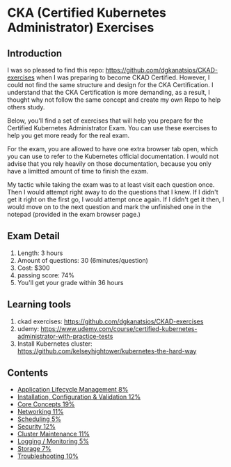 <h1>CKA (Certified Kubernetes Administrator) Exercises </h1>

<h2>Introduction </h2>

I was so pleased to find this repo: https://github.com/dgkanatsios/CKAD-exercises when I was preparing to become CKAD Certified. However, I could not find the same structure and design for the CKA Certification. I understand that the CKA Certification is more demanding, as a result, I thought why not follow the same concept and create my own Repo to help others study. 

Below, you'll find a set of exercises that will help you prepare for the Certified Kubernetes Administrator Exam. You can use these exercises to help you get more ready for the real exam. 

For the exam, you are allowed to have one extra browser tab open, which you can use to refer to the Kubernetes official documentation. I would not advise that you rely heavily on those documentation, because you only have a limitted amount of time to finish the exam. 

My tactic while taking the exam was to at least visit each question once. Then I would attempt right away to do the questions that I knew. If I didn't get it right on the first go, I would attempt once again. If I didn't get it then, I would move on to the next question and mark the unfinished one in the notepad (provided in the exam browser page.)

<h2>Exam Detail</h2>
  
1. Length: 3 hours
1. Amount of questions: 30 (6minutes/question)
1. Cost: $300
1. passing score: 74%
1. You'll get your grade within 36 hours

<h2>Learning tools</h2>

1. ckad exercises: https://github.com/dgkanatsios/CKAD-exercises
1. udemy: https://www.udemy.com/course/certified-kubernetes-administrator-with-practice-tests
1. Install Kubernetes cluster: https://github.com/kelseyhightower/kubernetes-the-hard-way

<h2>Contents</h2>

* [Application Lifecycle Management 8%](https://github.com/franchev/CKA-Exercises/blob/master/application_lifecycle_management.md)
* [Installation, Configuration & Validation 12%](https://github.com/franchev/CKA-Exercises/blob/master/installation_configuration_validation.md)
* [Core Concepts 19%](https://github.com/franchev/CKA-Exercises/blob/master/core_concepts.md)
* [Networking 11%](https://github.com/franchev/CKA-Exercises/blob/master/networking.md)
* [Scheduling 5%](https://github.com/franchev/CKA-Exercises/blob/master/scheduling.md)
* [Security 12%](https://github.com/franchev/CKA-Exercises/blob/master/security.md)
* [Cluster Maintenance 11%](https://github.com/franchev/CKA-Exercises/blob/master/cluster_maintenance.md)
* [Logging / Monitoring 5%](https://github.com/franchev/CKA-Exercises/blob/master/logging_monitoring.md)
* [Storage 7%](https://github.com/franchev/CKA-Exercises/blob/master/storage.md)
* [Troubleshooting 10%](https://github.com/franchev/CKA-Exercises/blob/master/troubleshooting.md)
